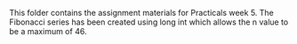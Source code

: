 This folder contains the assignment materials for Practicals week 5. The Fibonacci series has been created using long int which allows the n value to be a maximum of 46.